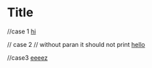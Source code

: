 # Title

//case 1
[hi](thiswillbreak.com)


// case 2
// without paran it should not print
[hello](thisisover.com)

//case3
[eeeez](peasy)

